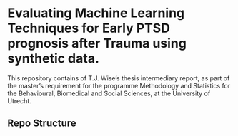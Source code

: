 # Evaluating Machine Learning Techniques for Early PTSD prognosis after Trauma using synthetic data.

This repository contains of T.J. Wise’s thesis intermediary report, as part of the master’s requirement for the programme Methodology and Statistics for the Behavioural, Biomedical and Social Sciences, at the University of Utrecht. 

## Repo Structure 

